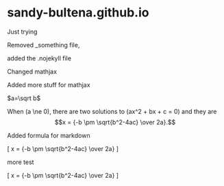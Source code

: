   <script>
  MathJax = {
    tex: {
      inlineMath: [['$', '$'], ['\\(', '\\)']]
    }
  };
</script>
  <script type="text/javascript" id="MathJax-script" async
    src="https://cdn.jsdelivr.net/npm/mathjax@3/es5/tex-mml-chtml.js">
  </script>


# sandy-bultena.github.io
Just trying

Removed _something file,

added the .nojekyll file

Changed mathjax

Added more stuff for mathjax

$a=\sqrt b$

When \(a \ne 0\), there are two solutions to \(ax^2 + bx + c = 0\) and they are
$$x = {-b \pm \sqrt{b^2-4ac} \over 2a}.$$

Added formula for markdown

\[ x = {-b \pm \sqrt{b^2-4ac} \over 2a} \]

more test

<span>\[ x = {-b \pm \sqrt{b^2-4ac} \over 2a} \]</span>
